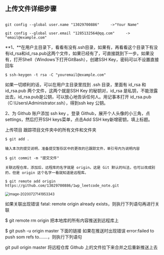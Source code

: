 

## 上传文件详细步骤

```git

git config --global user.name "13029700886"     ->"Your Name"

git config --global user.email "1285132564@qq.com"     -> "email@example.com"
```



  

**1、**在用户主目录下，看看有没有.ssh目录，如果有，再看看这个目录下有没有id_rsa和id_rsa.pub这两个文件，如果已经有了，可直接跳到下一步。如果没有，打开Shell（Windows下打开GitBash），创建SSH Key，密码可以不设置直接回车



```git
$ ssh-keygen -t rsa -C "youremail@example.com"
```

如果一切顺利的话，可以在用户主目录里找到 .ssh 目录，里面有 id_rsa 和 id_rsa.pub 两个文件，这两个就是SSH Key 的秘钥对，id_rsa 是私钥，不能泄露出去，id_rsa.pub是公钥，可以放心地告诉任何人。用记事本打开 id_rsa.pub（C:\Users\Administrator\.ssh），得到ssh key 公钥。

2、为 Github 账户添加 ssh key 。登录 Github，展开个人头像的小三角，点settings，然后打开SSH keys菜单，点击Add SSH key新增密钥，填上标题。


上传项目
跟踪项目文件夹中的所有文件和文件夹

```git
$ git add .

输入本次的提交说明，准备提交暂存区中的更改的已跟踪文件，单引号内为说明内容
```

```git
$ git commit -m "提交文件"

关联远程仓库，添加后，远程库的名字就是 origin，这是 Git 默认的叫法，也可以改成别的，但是 origin 这个名字一看就知道是远程库。
```

```git
$ git remote add origin https://github.com/13029700886/1wp_leetcode_note.git
```

 <img src="C:\Users\Expecto Patronum\AppData\Roaming\Typora\typora-user-images\image-20200727141953343.png" alt="image-20200727141953343" style="zoom:80%;" />

如果关联出现错误 fatal: remote origin already exists，则执行下列语句再进行关联

$ git remote rm origin
把本地库的所有内容推送到远程库上

$ git push -u origin master  下面的链接
如果在推送时出现错误 error:failed to push som refs to.......，则执行下列语句

git pull origin master
将远程仓库 Github 上的文件拉下来合并之后重新推送上去
